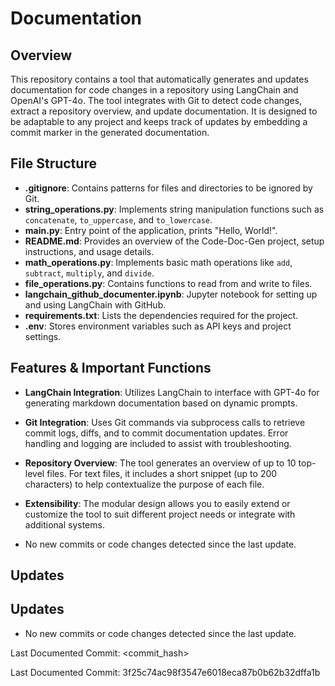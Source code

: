 # Documentation

## Overview
This repository contains a tool that automatically generates and updates documentation for code changes in a repository using LangChain and OpenAI's GPT-4o. The tool integrates with Git to detect code changes, extract a repository overview, and update documentation. It is designed to be adaptable to any project and keeps track of updates by embedding a commit marker in the generated documentation.

## File Structure
- **.gitignore**: Contains patterns for files and directories to be ignored by Git.
- **string_operations.py**: Implements string manipulation functions such as `concatenate`, `to_uppercase`, and `to_lowercase`.
- **main.py**: Entry point of the application, prints "Hello, World!".
- **README.md**: Provides an overview of the Code-Doc-Gen project, setup instructions, and usage details.
- **math_operations.py**: Implements basic math operations like `add`, `subtract`, `multiply`, and `divide`.
- **file_operations.py**: Contains functions to read from and write to files.
- **langchain_github_documenter.ipynb**: Jupyter notebook for setting up and using LangChain with GitHub.
- **requirements.txt**: Lists the dependencies required for the project.
- **.env**: Stores environment variables such as API keys and project settings.

## Features & Important Functions
- **LangChain Integration**: Utilizes LangChain to interface with GPT-4o for generating markdown documentation based on dynamic prompts.
- **Git Integration**: Uses Git commands via subprocess calls to retrieve commit logs, diffs, and to commit documentation updates. Error handling and logging are included to assist with troubleshooting.
- **Repository Overview**: The tool generates an overview of up to 10 top-level files. For text files, it includes a short snippet (up to 200 characters) to help contextualize the purpose of each file.
- **Extensibility**: The modular design allows you to easily extend or customize the tool to suit different project needs or integrate with additional systems.




- No new commits or code changes detected since the last update.



## Updates
## Updates

- No new commits or code changes detected since the last update.

Last Documented Commit: <commit_hash>

Last Documented Commit: 3f25c74ac98f3547e6018eca87b0b62b32dffa1b